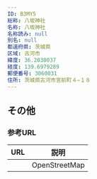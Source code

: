 ```yaml
---
ID: B3MY5
総称: 八坂神社
名称: 八坂神社
名称読み: null
別名: null
都道府県: 茨城県
区域: 古河市
緯度: 36.2030037
経度: 139.6979289
郵便番号: 3060031
住所: 茨城県古河市宮前町４−１８
---
```


## その他

### 参考URL

| URL | 説明          |
| --- | ------------- |
|     | OpenStreetMap |
